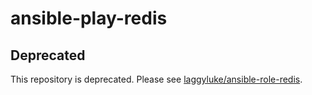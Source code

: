 ansible-play-redis
==================

Deprecated
----------

This repository is deprecated.
Please see [laggyluke/ansible-role-redis](https://github.com/laggyluke/ansible-role-redis).
